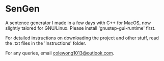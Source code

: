 # SenGen
A sentence generator I made in a few days with C++ for MacOS, now slightly talored for GNU/Linux. Please install 'gnustep-gui-runtime' first. 

For detailed instructions on downloading the project and other stuff, read the .txt files in the 'Instructions' folder.

For any queries, email colewong1013@outlook.com.
